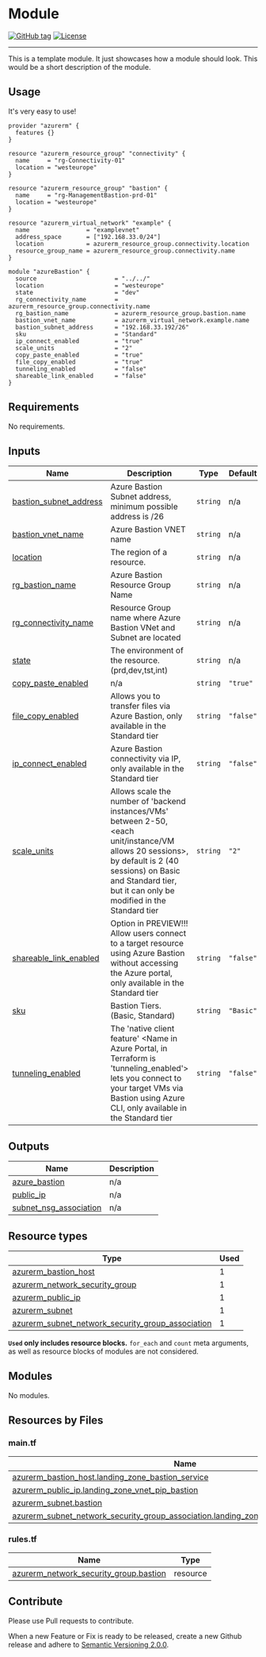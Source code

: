 # Module
[![GitHub tag](https://img.shields.io/github/tag/qbeyond/terraform-module-template.svg)](https://registry.terraform.io/modules/qbeyond/terraform-module-template/provider/latest)
[![License](https://img.shields.io/github/license/qbeyond/terraform-module-template.svg)](https://github.com/qbeyond/terraform-module-template/blob/main/LICENSE)

----

This is a template module. It just showcases how a module should look. This would be a short description of the module.

<!-- BEGIN_TF_DOCS -->
## Usage

It's very easy to use!
```hcl
provider "azurerm" {
  features {}
}

resource "azurerm_resource_group" "connectivity" {
  name     = "rg-Connectivity-01"
  location = "westeurope"
}

resource "azurerm_resource_group" "bastion" {
  name     = "rg-ManagementBastion-prd-01"
  location = "westeurope"
}

resource "azurerm_virtual_network" "example" {
  name                = "examplevnet"
  address_space       = ["192.168.33.0/24"]
  location            = azurerm_resource_group.connectivity.location
  resource_group_name = azurerm_resource_group.connectivity.name
}

module "azureBastion" {
  source                      = "../../"
  location                    = "westeurope"
  state                       = "dev"
  rg_connectivity_name        = azurerm_resource_group.connectivity.name
  rg_bastion_name             = azurerm_resource_group.bastion.name
  bastion_vnet_name           = azurerm_virtual_network.example.name
  bastion_subnet_address      = "192.168.33.192/26"
  sku                         = "Standard"
  ip_connect_enabled          = "true"
  scale_units                 = "2"
  copy_paste_enabled          = "true"
  file_copy_enabled           = "true"
  tunneling_enabled           = "false"
  shareable_link_enabled      = "false"
}
```

## Requirements

No requirements.

## Inputs

| Name | Description | Type | Default | Required |
|------|-------------|------|---------|:--------:|
| <a name="input_bastion_subnet_address"></a> [bastion\_subnet\_address](#input\_bastion\_subnet\_address) | Azure Bastion Subnet address, minimum possible address is /26 | `string` | n/a | yes |
| <a name="input_bastion_vnet_name"></a> [bastion\_vnet\_name](#input\_bastion\_vnet\_name) | Azure Bastion VNET name | `string` | n/a | yes |
| <a name="input_location"></a> [location](#input\_location) | The region of a resource. | `string` | n/a | yes |
| <a name="input_rg_bastion_name"></a> [rg\_bastion\_name](#input\_rg\_bastion\_name) | Azure Bastion Resource Group Name | `string` | n/a | yes |
| <a name="input_rg_connectivity_name"></a> [rg\_connectivity\_name](#input\_rg\_connectivity\_name) | Resource Group name where Azure Bastion VNet and Subnet are located | `string` | n/a | yes |
| <a name="input_state"></a> [state](#input\_state) | The environment of the resource. (prd,dev,tst,int) | `string` | n/a | yes |
| <a name="input_copy_paste_enabled"></a> [copy\_paste\_enabled](#input\_copy\_paste\_enabled) | n/a | `string` | `"true"` | no |
| <a name="input_file_copy_enabled"></a> [file\_copy\_enabled](#input\_file\_copy\_enabled) | Allows you to transfer files via Azure Bastion, only available in the Standard tier | `string` | `"false"` | no |
| <a name="input_ip_connect_enabled"></a> [ip\_connect\_enabled](#input\_ip\_connect\_enabled) | Azure Bastion connectivity via IP, only available in the Standard tier | `string` | `"false"` | no |
| <a name="input_scale_units"></a> [scale\_units](#input\_scale\_units) | Allows scale the number of 'backend instances/VMs' between 2-50, <each unit/instance/VM allows 20 sessions>, by default is 2 (40 sessions) on Basic and Standard tier, but it can only be modified in the Standard tier | `string` | `"2"` | no |
| <a name="input_shareable_link_enabled"></a> [shareable\_link\_enabled](#input\_shareable\_link\_enabled) | Option in PREVIEW!!! Allow users connect to a target resource using Azure Bastion without accessing the Azure portal, only available in the Standard tier | `string` | `"false"` | no |
| <a name="input_sku"></a> [sku](#input\_sku) | Bastion Tiers. (Basic, Standard) | `string` | `"Basic"` | no |
| <a name="input_tunneling_enabled"></a> [tunneling\_enabled](#input\_tunneling\_enabled) | The 'native client feature' <Name in Azure Portal, in Terraform is 'tunneling\_enabled'> lets you connect to your target VMs via Bastion using Azure CLI, only available in the Standard tier | `string` | `"false"` | no |
## Outputs

| Name | Description |
|------|-------------|
| <a name="output_azure_bastion"></a> [azure\_bastion](#output\_azure\_bastion) | n/a |
| <a name="output_public_ip"></a> [public\_ip](#output\_public\_ip) | n/a |
| <a name="output_subnet_nsg_association"></a> [subnet\_nsg\_association](#output\_subnet\_nsg\_association) | n/a |

## Resource types

| Type | Used |
|------|-------|
| [azurerm_bastion_host](https://registry.terraform.io/providers/hashicorp/azurerm/latest/docs/resources/bastion_host) | 1 |
| [azurerm_network_security_group](https://registry.terraform.io/providers/hashicorp/azurerm/latest/docs/resources/network_security_group) | 1 |
| [azurerm_public_ip](https://registry.terraform.io/providers/hashicorp/azurerm/latest/docs/resources/public_ip) | 1 |
| [azurerm_subnet](https://registry.terraform.io/providers/hashicorp/azurerm/latest/docs/resources/subnet) | 1 |
| [azurerm_subnet_network_security_group_association](https://registry.terraform.io/providers/hashicorp/azurerm/latest/docs/resources/subnet_network_security_group_association) | 1 |

**`Used` only includes resource blocks.** `for_each` and `count` meta arguments, as well as resource blocks of modules are not considered.

## Modules

No modules.

## Resources by Files

### main.tf

| Name | Type |
|------|------|
| [azurerm_bastion_host.landing_zone_bastion_service](https://registry.terraform.io/providers/hashicorp/azurerm/latest/docs/resources/bastion_host) | resource |
| [azurerm_public_ip.landing_zone_vnet_pip_bastion](https://registry.terraform.io/providers/hashicorp/azurerm/latest/docs/resources/public_ip) | resource |
| [azurerm_subnet.bastion](https://registry.terraform.io/providers/hashicorp/azurerm/latest/docs/resources/subnet) | resource |
| [azurerm_subnet_network_security_group_association.landing_zone_nsg_association_bastion](https://registry.terraform.io/providers/hashicorp/azurerm/latest/docs/resources/subnet_network_security_group_association) | resource |

### rules.tf

| Name | Type |
|------|------|
| [azurerm_network_security_group.bastion](https://registry.terraform.io/providers/hashicorp/azurerm/latest/docs/resources/network_security_group) | resource |
<!-- END_TF_DOCS -->

## Contribute

Please use Pull requests to contribute.

When a new Feature or Fix is ready to be released, create a new Github release and adhere to [Semantic Versioning 2.0.0](https://semver.org/lang/de/spec/v2.0.0.html).